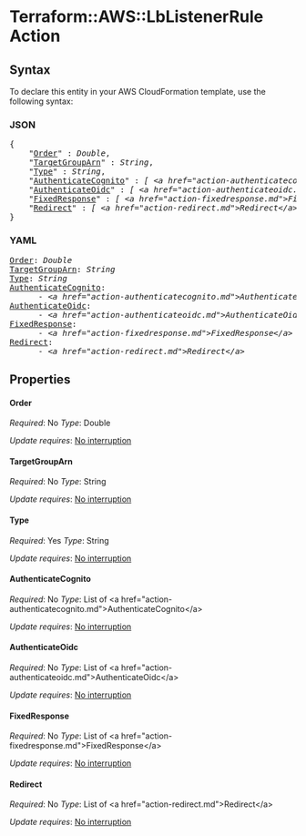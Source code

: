 # Terraform::AWS::LbListenerRule Action

## Syntax

To declare this entity in your AWS CloudFormation template, use the following syntax:

### JSON

<pre>
{
    "<a href="#order" title="Order">Order</a>" : <i>Double</i>,
    "<a href="#targetgrouparn" title="TargetGroupArn">TargetGroupArn</a>" : <i>String</i>,
    "<a href="#type" title="Type">Type</a>" : <i>String</i>,
    "<a href="#authenticatecognito" title="AuthenticateCognito">AuthenticateCognito</a>" : <i>[ &lt;a href=&#34;action-authenticatecognito.md&#34;&gt;AuthenticateCognito&lt;/a&gt;, ... ]</i>,
    "<a href="#authenticateoidc" title="AuthenticateOidc">AuthenticateOidc</a>" : <i>[ &lt;a href=&#34;action-authenticateoidc.md&#34;&gt;AuthenticateOidc&lt;/a&gt;, ... ]</i>,
    "<a href="#fixedresponse" title="FixedResponse">FixedResponse</a>" : <i>[ &lt;a href=&#34;action-fixedresponse.md&#34;&gt;FixedResponse&lt;/a&gt;, ... ]</i>,
    "<a href="#redirect" title="Redirect">Redirect</a>" : <i>[ &lt;a href=&#34;action-redirect.md&#34;&gt;Redirect&lt;/a&gt;, ... ]</i>
}
</pre>

### YAML

<pre>
<a href="#order" title="Order">Order</a>: <i>Double</i>
<a href="#targetgrouparn" title="TargetGroupArn">TargetGroupArn</a>: <i>String</i>
<a href="#type" title="Type">Type</a>: <i>String</i>
<a href="#authenticatecognito" title="AuthenticateCognito">AuthenticateCognito</a>: <i>
      - &lt;a href=&#34;action-authenticatecognito.md&#34;&gt;AuthenticateCognito&lt;/a&gt;</i>
<a href="#authenticateoidc" title="AuthenticateOidc">AuthenticateOidc</a>: <i>
      - &lt;a href=&#34;action-authenticateoidc.md&#34;&gt;AuthenticateOidc&lt;/a&gt;</i>
<a href="#fixedresponse" title="FixedResponse">FixedResponse</a>: <i>
      - &lt;a href=&#34;action-fixedresponse.md&#34;&gt;FixedResponse&lt;/a&gt;</i>
<a href="#redirect" title="Redirect">Redirect</a>: <i>
      - &lt;a href=&#34;action-redirect.md&#34;&gt;Redirect&lt;/a&gt;</i>
</pre>

## Properties

#### Order

_Required_: No
_Type_: Double

_Update requires_: [No interruption](https://docs.aws.amazon.com/AWSCloudFormation/latest/UserGuide/using-cfn-updating-stacks-update-behaviors.html#update-no-interrupt)

#### TargetGroupArn

_Required_: No
_Type_: String

_Update requires_: [No interruption](https://docs.aws.amazon.com/AWSCloudFormation/latest/UserGuide/using-cfn-updating-stacks-update-behaviors.html#update-no-interrupt)

#### Type

_Required_: Yes
_Type_: String

_Update requires_: [No interruption](https://docs.aws.amazon.com/AWSCloudFormation/latest/UserGuide/using-cfn-updating-stacks-update-behaviors.html#update-no-interrupt)

#### AuthenticateCognito

_Required_: No
_Type_: List of &lt;a href=&#34;action-authenticatecognito.md&#34;&gt;AuthenticateCognito&lt;/a&gt;

_Update requires_: [No interruption](https://docs.aws.amazon.com/AWSCloudFormation/latest/UserGuide/using-cfn-updating-stacks-update-behaviors.html#update-no-interrupt)

#### AuthenticateOidc

_Required_: No
_Type_: List of &lt;a href=&#34;action-authenticateoidc.md&#34;&gt;AuthenticateOidc&lt;/a&gt;

_Update requires_: [No interruption](https://docs.aws.amazon.com/AWSCloudFormation/latest/UserGuide/using-cfn-updating-stacks-update-behaviors.html#update-no-interrupt)

#### FixedResponse

_Required_: No
_Type_: List of &lt;a href=&#34;action-fixedresponse.md&#34;&gt;FixedResponse&lt;/a&gt;

_Update requires_: [No interruption](https://docs.aws.amazon.com/AWSCloudFormation/latest/UserGuide/using-cfn-updating-stacks-update-behaviors.html#update-no-interrupt)

#### Redirect

_Required_: No
_Type_: List of &lt;a href=&#34;action-redirect.md&#34;&gt;Redirect&lt;/a&gt;

_Update requires_: [No interruption](https://docs.aws.amazon.com/AWSCloudFormation/latest/UserGuide/using-cfn-updating-stacks-update-behaviors.html#update-no-interrupt)

